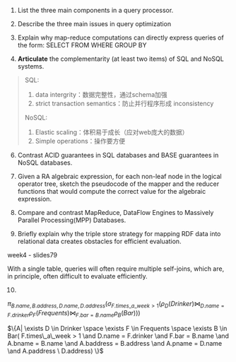 1. List the three main components in a query processor.



2. Describe the three main issues in query optimization



3. Explain why map-reduce computations can directly express queries of the form: SELECT FROM WHERE GROUP BY



5. **Articulate** the complementarity (at least two items) of SQL and NoSQL systems.

> SQL: 
>
> 1. data intergrity：数据完整性，通过schema加强
> 2. strict transaction semantics：防止并行程序形成 inconsistency
>
> NoSQL: 
>
> 1. Elastic scaling：体积易于成长（应对web庞大的数据）
> 2. Simple operations：操作要方便



6. Contrast ACID guarantees in SQL databases and BASE guarantees in NoSQL databases.



7. Given a RA algebraic expression, for each non-leaf node in the logical operator tree, sketch the pseudocode of the mapper and the reducer functions that would compute the correct value for the algebraic expression.



8. Compare and contrast MapReduce, DataFlow Engines to Massively Parallel Processing(MPP) Databases.



9. Briefly explain why the triple store strategy for mapping RDF data into relational data creates obstacles for efficient evaluation.

week4 - slides79

With a single table, queries will often require multiple self-joins, which are, in principle, often difficult to evaluate efficiently.

10. 

$\pi _{B.name, B.address, D.name, D.address} (\sigma _{F.times\_a\_week > 1} (\rho _D (Drinker) \bowtie _{D.name = F.drinker} \rho _F (Frequents) \bowtie _{F.bar = B.name} \rho _B (Bar)))$

$\{A| \exists D \in Drinker \space \exists F \in Frequents \space \exists B \in Bar( F.times\_a\_week > 1 \and D.name = F.drinker \and F.bar = B.name \and A.bname = B.name \and A.baddress = B.address \and A.pname = D.name \and A.paddress \ D.address) \}$

